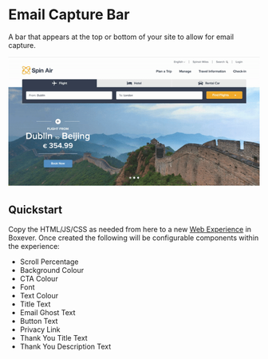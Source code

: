 # Email Capture Bar
A bar that appears at the top or bottom of your site to allow for email capture.

![](email-capture.gif)

## Quickstart
Copy the HTML/JS/CSS as needed from here to a new [Web Experience](https://documentation.boxever.com/docs/using-custom-code) in Boxever. Once created the following will be configurable components within the experience:
- Scroll Percentage
- Background Colour
- CTA Colour
- Font
- Text Colour
- Title Text
- Email Ghost Text
- Button Text
- Privacy Link
- Thank You Title Text
- Thank You Description Text